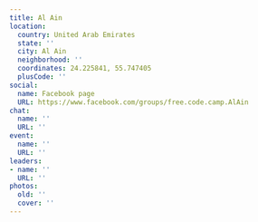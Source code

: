 ```yaml
---
title: Al Ain
location:
  country: United Arab Emirates
  state: ''
  city: Al Ain
  neighborhood: ''
  coordinates: 24.225841, 55.747405
  plusCode: ''
social:
  name: Facebook page
  URL: https://www.facebook.com/groups/free.code.camp.AlAin
chat:
  name: ''
  URL: ''
event:
  name: ''
  URL: ''
leaders:
- name: ''
  URL: ''
photos:
  old: ''
  cover: ''
---
```

